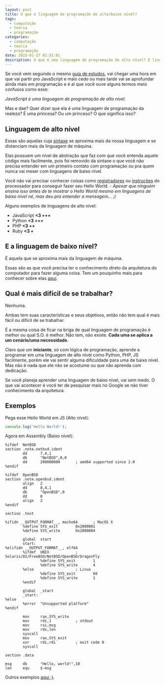 ```yaml
---
layout: post
title: O que é linguagem de programação de alto/baixo nível?
tags:
  - computação
  - teoria
  - programação
categories:
  - computação
  - teoria
  - programação
date: 2015-01-27 01:51:01
description: O que é uma linguagem de programação de alto nível? E linguagem de programação de baixo nível? Acompanhe...
---
```


Se você vem seguindo o mesmo [guia de estudos](https://woliveiras.com.br/posts/guia-de-estudos-desenvolvedor-front-end-iniciante), vai chegar uma hora em que vai partir pro JavaScript e mais cedo ou mais tarde vai se aprofundar ainda mais em programação e é aí que você ouve alguns termos meio confusos como esse:

*JavaScript é uma linguagem de programação de alto nível.*

Mas e dae? Quer dizer que ela é uma linguagem de programação da realeza? É uma princesa? Ou um princeso? O que significa isso? <!--more-->

## Linguagem de alto nível

Essas são aquelas cuja [sintaxe](https://pt.wikipedia.org/wiki/Sintaxe) se aproxima mais da nossa linguagem e se distanciam mais da linguagem de máquina.

Elas possuem um nível de abstração que faz com que você entenda aquele código mais facilmente, pois foi removido da sintaxe o que você não precisa entender em um primeiro contato com programação ou pra quem nunca vai mexer com linguagens de baixo nível.

Você não vai precisar conhecer coisas como [registradores](https://pt.wikipedia.org/wiki/Registrador_%28inform%C3%A1tica%29 "Registradores - Wikipedia") ou [instruções](https://pt.wikipedia.org/wiki/Instru%C3%A7%C3%A3o_%28inform%C3%A1tica%29 "Instruções - Wikipedia") do processador para conseguir fazer seu Hello World. - _Apesar que ninguém ensina isso antes de te mostrar o Hello World mesmo em linguagens de baixo nível né, mas deu pra entender a mensagem... ;)_

Alguns exemplos de linguagens de alto nível:

* JavaScript **<3 +++**
* Python **<3 +++**
* PHP **<3 ++**
* Ruby **<3 +**

## E a linguagem de baixo nível?

É aquela que se aproxima mais da linguagem de máquina.

Essas são as que você precisa ter o conhecimento direto da arquitetura do computador para fazer alguma coisa. Tem um pouquinho mais para conhecer sobre elas [aqui](https://pt.wikipedia.org/wiki/Linguagem_de_programa%C3%A7%C3%A3o_de_baixo_n%C3%ADvel "Linguagem de programação de baixo nível - Wikipedia").

## Qual é mais difícil de se trabalhar?

Nenhuma.

Ambas tem suas características e seus objetivos, então não tem qual é mais fácil ou difícil de se trabalhar.

É a mesma coisa de ficar na briga de qual linguagem de programação é melhor ou qual S.O. é melhor. Não tem, não existe. **Cada uma se aplica a um cenário/uma necessidade**.

Claro que um **iniciante**, só com lógica de programação, aprende a programar em uma linguagem de alto nível como Python, PHP, JS facilmente, porém ele vai sentir alguma dificuldade para uma de baixo nível. Mas não é nada que ele não se acostume ou que não aprenda com dedicação.

Se você planeja aprender uma linguagem de baixo nível, vai sem medo. O que vai acontecer é você ter de pesquisar mais no Google se não tiver conhecimento da arquitetura.

## Exemplos

Pega esse Hello World em JS (Alto nível):

```javascript
console.log('Hello World!');
```

Agora em Assembly (Baixo nível):

```assembly
%ifdef  NetBSD
section .note.netbsd.ident
        dd      7,4,1
        db      "NetBSD",0,0
        dd      200000000       ; amd64 supported since 2.0
%endif

%ifdef  OpenBSD
section .note.openbsd.ident
        align   2
        dd      8,4,1
        db      "OpenBSD",0
        dd      0
        align   2
%endif

section .text

%ifidn __OUTPUT_FORMAT__, macho64       ; MacOS X
        %define SYS_exit        0x2000001
        %define SYS_write       0x2000004

        global  start
        start:
%elifidn __OUTPUT_FORMAT__, elf64
        %ifdef  UNIX            ; Solaris/OI/FreeBSD/NetBSD/OpenBSD/DragonFly
                %define SYS_exit        1
                %define SYS_write       4
        %else                   ; Linux
                %define SYS_exit        60
                %define SYS_write       1
        %endif

        global  _start
        _start:
%else
        %error  "Unsupported platform"
%endif

        mov     rax,SYS_write
        mov     rdi,1           ; stdout
        mov     rsi,msg
        mov     rdx,len
        syscall
        mov     rax,SYS_exit
        xor     rdi,rdi         ; exit code 0
        syscall

section .data

msg     db      "Hello, world!",10
len     equ     $-msg
```

Outros exemplos [aqui ;)](https://en.wikipedia.org/wiki/List_of_Hello_world_program_examples "Exemplos de hello world").
